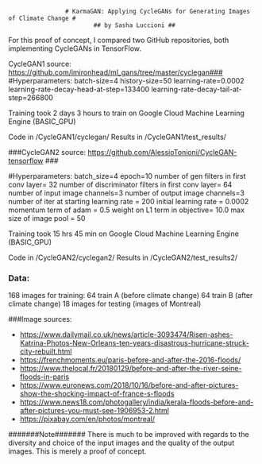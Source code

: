 					# KarmaGAN: Applying CycleGANs for Generating Images of Climate Change #
							## by Sasha Luccioni ##

For this proof of concept, I compared two GitHub repositories, both implementing CycleGANs in TensorFlow.

CycleGAN1 source: https://github.com/imironhead/ml_gans/tree/master/cyclegan###
#Hyperparameters:
batch-size=4 
history-size=50 
learning-rate=0.0002 
learning-rate-decay-head-at-step=133400 
learning-rate-decay-tail-at-step=266800

Training took 2 days 3 hours to train on Google Cloud Machine Learning Engine (BASIC_GPU)

Code in /CycleGAN1/cyclegan/
Results in /CycleGAN1/test_results/

###CycleGAN2 source: https://github.com/AlessioTonioni/CycleGAN-tensorflow ###

#Hyperparameters:
batch_size=4
epoch=10
number of gen filters in first conv layer= 32
number of discriminator filters in first conv layer= 64
number of input image channels=3
number of output image channels=3
number of iter at starting learning rate = 200
initial learning rate = 0.0002
momentum term of adam = 0.5
weight on L1 term in objective= 10.0
max size of image pool = 50

Training took 15 hrs 45 min on Google Cloud Machine Learning Engine (BASIC_GPU)

Code in /CycleGAN2/cyclegan2/
Results in /CycleGAN2/test_results2/

### Data:
168 images for training:
64 train A (before climate change)
64 train B (after climate change)
18 images for testing (images of Montreal)

###Image sources:
- https://www.dailymail.co.uk/news/article-3093474/Risen-ashes-Katrina-Photos-New-Orleans-ten-years-disastrous-hurricane-struck-city-rebuilt.html
- https://frenchmoments.eu/paris-before-and-after-the-2016-floods/
- https://www.thelocal.fr/20180129/before-and-after-the-river-seine-floods-in-paris
- https://www.euronews.com/2018/10/16/before-and-after-pictures-show-the-shocking-impact-of-france-s-floods
- https://www.news18.com/photogallery/india/kerala-floods-before-and-after-pictures-you-must-see-1906953-2.html
- https://pixabay.com/en/photos/montreal/

#######Note#######
There is much to be improved with regards to the diversity and choice of the input images and the quality of the output images. 
This is merely a proof of concept.

